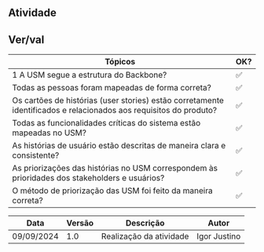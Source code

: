 ## Atividade

## Ver/val

| Tópicos                                                        | OK? |
|----------------------------------------------------------------|-----|
| 1 A USM segue a estrutura do Backbone?                               | ✅   |
| Todas as pessoas foram mapeadas de forma correta? | ✅   |
| Os cartões de histórias (user stories) estão corretamente identificados e relacionados aos requisitos do produto?    | ✅   |
| Todas as funcionalidades críticas do sistema estão mapeadas no USM? | ✅   |
| As histórias de usuário estão descritas de maneira clara e consistente?                    | ✅   |
| As priorizações das histórias no USM correspondem às prioridades dos stakeholders e usuários? | ✅   |
| O método de priorização das USM foi feito da maneira correta?        | ✅   |

|Data|Versão|Descrição|Autor|
|------------|--------|------------------------------|---------------|
|09/09/2024|1.0|Realização da atividade|Igor Justino|